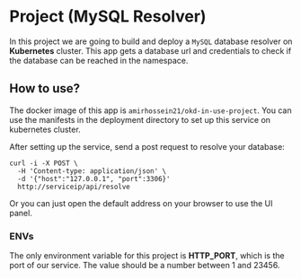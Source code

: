 # Project (MySQL Resolver)

In this project we are going to build and deploy a ```MySQL``` database resolver on __Kubernetes__ cluster.
This app gets a database url and credentials to check if the database can be reached in the namespace.

## How to use?

The docker image of this app is ```amirhossein21/okd-in-use-project```.
You can use the manifests in the deployment directory to set up this service on kubernetes cluster.

After setting up the service, send a post request to resolve your database:

```shell
curl -i -X POST \ 
  -H 'Content-type: application/json' \ 
  -d '{"host":"127.0.0.1", "port":3306}'
  http://serviceip/api/resolve
```

Or you can just open the default address on your browser to use the UI panel.

### ENVs

The only environment variable for this project is __HTTP_PORT__, which is the port of our service.
The value should be a number between 1 and 23456.
